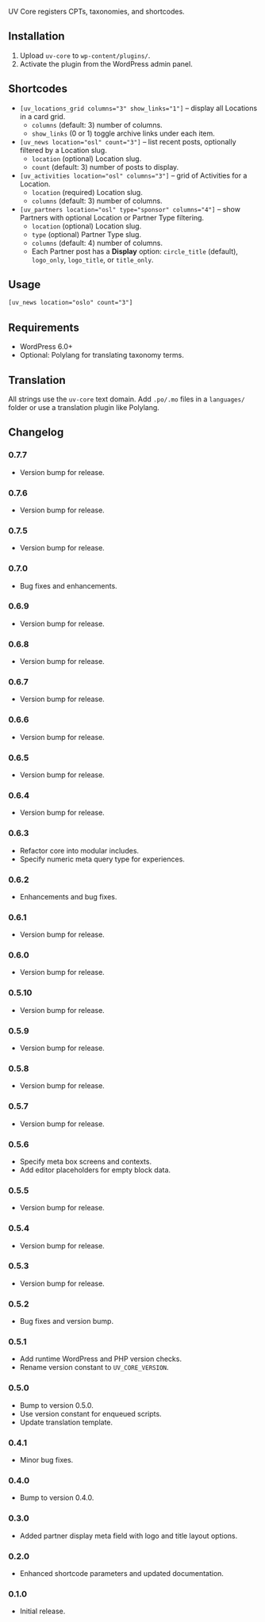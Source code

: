 UV Core registers CPTs, taxonomies, and shortcodes.

## Installation
1. Upload `uv-core` to `wp-content/plugins/`.
2. Activate the plugin from the WordPress admin panel.

## Shortcodes
- `[uv_locations_grid columns="3" show_links="1"]` – display all Locations in a card grid.
  - `columns` (default: 3) number of columns.
  - `show_links` (0 or 1) toggle archive links under each item.
- `[uv_news location="osl" count="3"]` – list recent posts, optionally filtered by a Location slug.
  - `location` (optional) Location slug.
  - `count` (default: 3) number of posts to display.
- `[uv_activities location="osl" columns="3"]` – grid of Activities for a Location.
  - `location` (required) Location slug.
  - `columns` (default: 3) number of columns.
- `[uv_partners location="osl" type="sponsor" columns="4"]` – show Partners with optional Location or Partner Type filtering.
  - `location` (optional) Location slug.
  - `type` (optional) Partner Type slug.
  - `columns` (default: 4) number of columns.
  - Each Partner post has a **Display** option: `circle_title` (default), `logo_only`, `logo_title`, or `title_only`.

## Usage

```html
[uv_news location="oslo" count="3"]
```

## Requirements
- WordPress 6.0+
- Optional: Polylang for translating taxonomy terms.

## Translation
All strings use the `uv-core` text domain. Add `.po/.mo` files in a `languages/` folder or use a translation plugin like Polylang.

## Changelog
### 0.7.7
- Version bump for release.
### 0.7.6
- Version bump for release.
### 0.7.5
- Version bump for release.
### 0.7.0
- Bug fixes and enhancements.
### 0.6.9
- Version bump for release.
### 0.6.8
- Version bump for release.
### 0.6.7
- Version bump for release.
### 0.6.6
- Version bump for release.
### 0.6.5
- Version bump for release.
### 0.6.4
- Version bump for release.
### 0.6.3
- Refactor core into modular includes.
- Specify numeric meta query type for experiences.
### 0.6.2
- Enhancements and bug fixes.
### 0.6.1
- Version bump for release.
### 0.6.0
- Version bump for release.
### 0.5.10
- Version bump for release.
### 0.5.9
- Version bump for release.
### 0.5.8
- Version bump for release.
### 0.5.7
- Version bump for release.
### 0.5.6
- Specify meta box screens and contexts.
- Add editor placeholders for empty block data.
### 0.5.5
- Version bump for release.
### 0.5.4
- Version bump for release.
### 0.5.3
- Version bump for release.
### 0.5.2
- Bug fixes and version bump.
### 0.5.1
- Add runtime WordPress and PHP version checks.
- Rename version constant to `UV_CORE_VERSION`.
### 0.5.0
- Bump to version 0.5.0.
- Use version constant for enqueued scripts.
- Update translation template.
### 0.4.1
- Minor bug fixes.
### 0.4.0
- Bump to version 0.4.0.
### 0.3.0
- Added partner display meta field with logo and title layout options.
### 0.2.0
- Enhanced shortcode parameters and updated documentation.
### 0.1.0
- Initial release.
